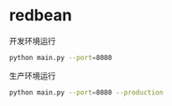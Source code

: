 # redbean


开发环境运行
```sh
python main.py --port=8080
```

生产环境运行
```sh
python main.py --port=8080 --production
```
